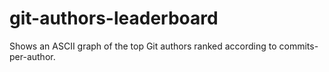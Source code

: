 git-authors-leaderboard
=======================

Shows an ASCII graph of the top Git authors ranked according to commits-per-author.
